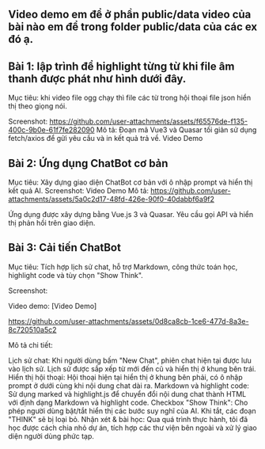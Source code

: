 ## Video demo em để ở phần public/data video của bài nào em để trong folder public/data của các ex đó ạ.

## Bài 1: lập trình để highlight từng từ khi file âm thanh được phát như hình dưới đây.
Mục tiêu: khi video file ogg chạy thì file các từ trong hội thoại file json hiển thị theo giọng nói.

Screenshot:
https://github.com/user-attachments/assets/f65576de-f135-400c-9b0e-61f7fe282090
Mô tả:
Đoạn mã Vue3 và Quasar tối giản sử dụng fetch/axios để gửi yêu cầu và in kết quả trả về. Video Demo

## Bài 2: Ứng dụng ChatBot cơ bản
Mục tiêu: Xây dựng giao diện ChatBot cơ bản với ô nhập prompt và hiển thị kết quả AI.
Screenshot:
Video Demo
Mô tả:
https://github.com/user-attachments/assets/5a0c2d17-48fd-426e-90f0-40dabbf6a9f2


Ứng dụng được xây dựng bằng Vue.js 3 và Quasar. Yêu cầu gọi API và hiển thị phản hồi trên giao diện.

## Bài 3: Cải tiến ChatBot
Mục tiêu: Tích hợp lịch sử chat, hỗ trợ Markdown, công thức toán học, highlight code và tùy chọn "Show Think".

Screenshot:

Video demo:
[Video Demo]

https://github.com/user-attachments/assets/0d8ca8cb-1ce6-477d-8a3e-8c720510a5c2

Mô tả chi tiết:

Lịch sử chat: Khi người dùng bấm "New Chat", phiên chat hiện tại được lưu vào lịch sử. Lịch sử được sắp xếp từ mới đến cũ và hiển thị ở khung bên trái.
Hiển thị hội thoại: Hội thoại hiện tại hiển thị ở khung bên phải, có ô nhập prompt ở dưới cùng khi nội dung chat dài ra.
Markdown và highlight code: Sử dụng marked và highlight.js để chuyển đổi nội dung chat thành HTML với định dạng Markdown và highlight code.
Checkbox "Show Think": Cho phép người dùng bật/tắt hiển thị các bước suy nghĩ của AI. Khi tắt, các đoạn "THINK" sẽ bị loại bỏ.
Nhận xét & bài học:
Qua quá trình thực hành, tôi đã học được cách chia nhỏ dự án, tích hợp các thư viện bên ngoài và xử lý giao diện người dùng phức tạp.
